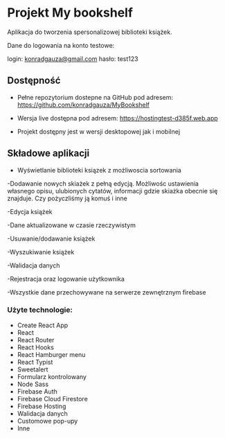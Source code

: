 # Projekt My bookshelf

Aplikacja do tworzenia spersonalizowej biblioteki książek.

Dane do logowania na konto testowe:

login: konradgauza@gmail.com
hasło: test123



## Dostępność

- Pełne repozytorium dostepne na GitHub pod adresem: https://github.com/konradgauza/MyBookshelf

- Wersja live dostępna pod adresem: https://hostingtest-d385f.web.app

- Projekt dostępny jest w wersji desktopowej jak i mobilnej


## Składowe aplikacji

- Wyświetlanie biblioteki ksiązek z możliwoscia sortowania

-Dodawanie nowych skiażek z pełną edycją. Możliwośc ustawienia własnego opisu, ulubionych cytatów, informacji gdzie skiażka obecnie się znajduje. Czy pożyczliśmy ją komuś i inne

-Edycja książek

-Dane aktualizowane w czasie rzeczywistym

-Usuwanie/dodawanie książek

-Wyszukiwanie książek

-Walidacja danych

-Rejestracja oraz logowanie użytkownika

-Wszystkie dane przechowywane na serwerze zewnętrznym firebase

### Użyte technologie:

- Create React App
- React
- React Router
- React Hooks
- React Hamburger menu
- React Typist
- Sweetalert
- Formularz kontrolowany
- Node Sass
- Firebase Auth
- Firebase Cloud Firestore
- Firebase Hosting
- Walidacja danych
- Customowe pop-upy
- Inne
